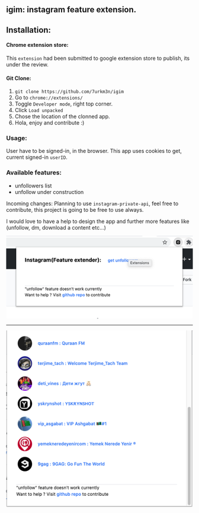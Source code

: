 ## igim: instagram feature extension.


## Installation:

#### Chrome extension store:

This `extension` had been submitted to google extension store to publish, its under the review.


#### Git Clone:
1) `git clone https://github.com/7urkm3n/igim`
2) Go to `chrome://extensions/`
3) Toggle `Developer mode`, right top corner.
4) Click `Load unpacked`
5) Chose the location of the clonned app. 
6) Hola, enjoy and contribute :) 



### Usage:

User have to be signed-in, in the browser. This app uses cookies to get, current signed-in `userID`.

### Available features:
* unfollowers list
* unfollow under construction

Incoming changes: Planning to use `instagram-private-api`, feel free to contribute, this project is going to be free to use always. 

I would love to have a help to design the app and further more features like (unfollow, dm, download a content etc...)

![image_one](./github.com/img/image_one.png)
___
![image_two](./github.com/img/image_two.png)
